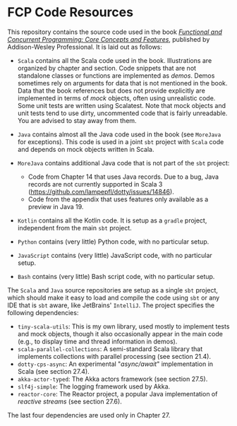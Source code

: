 # FCP Code Resources

This repository contains the source code used in the book [_Functional and Concurrent Programming: Core Concepts and Features_](https://www.fcpbook.org), published by Addison-Wesley Professional.
It is laid out as follows:

  - `Scala` contains all the Scala code used in the book.
    Illustrations are organized by chapter and section.
    Code snippets that are not standalone classes or functions are implemented as _demos_.
    Demos sometimes rely on arguments for data that is not mentioned in the book.
    Data that the book references but does not provide explicitly are implemented in terms of _mock_ objects, often using unrealistic code.
    Some unit tests are written using Scalatest.
    Note that mock objects and unit tests tend to use dirty, uncommented code that is fairly unreadable.
    You are advised to stay away from them.
    
  - `Java` contains almost all the Java code used in the book (see `MoreJava` for exceptions).
    This code is used in a joint `sbt` project with `Scala` code and depends on mock objects written in Scala.
    
  - `MoreJava` contains additional Java code that is not part of the `sbt` project:
    
      - Code from Chapter 14 that uses Java records.
        Due to a bug, Java records are not currently supported in Scala 3 (https://github.com/lampepfl/dotty/issues/14846).
      - Code from the appendix that uses features only available as a preview in Java 19.  

  - `Kotlin` contains all the Kotlin code.
    It is setup as a `gradle` project, independent from the main `sbt` project.
    
  - `Python` contains (very little) Python code, with no particular setup.
  
  - `JavaScript` contains (very little) JavaScript code, with no particular setup.

  - `Bash` contains (very little) Bash script code, with no particular setup.
    
The `Scala` and `Java` source repositories are setup as a single `sbt` project, which should make it easy to load and compile the code using `sbt` or any IDE that is `sbt` aware, like JetBrains' `IntelliJ`.
The project specifies the following dependencies:

  - `tiny-scala-utils`: This is my own library, used mostly to implement tests and mock objects, though it also occasionally appear in the main code (e.g., to display time and thread information in demos).
  - `scala-parallel-collections`: A semi-standard Scala library that implements collections with parallel processing (see section 21.4).
  - `dotty-cps-async`: An experimental "_async/await_" implementation in Scala (see section 27.4).
  - `akka-actor-typed`: The Akka actors framework (see section 27.5).
  - `slf4j-simple`: The logging framework used by Akka.
  - `reactor-core`: The Reactor project, a popular Java implementation of _reactive streams_ (see section 27.6).
  
The last four dependencies are used only in Chapter 27.
